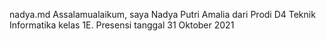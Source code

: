 nadya.md
Assalamualaikum, saya Nadya Putri Amalia dari Prodi D4 Teknik Informatika kelas 1E. 
Presensi tanggal 31 Oktober 2021